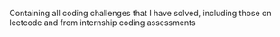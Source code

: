 Containing all coding challenges that I have solved, including those on leetcode and from internship  coding assessments
